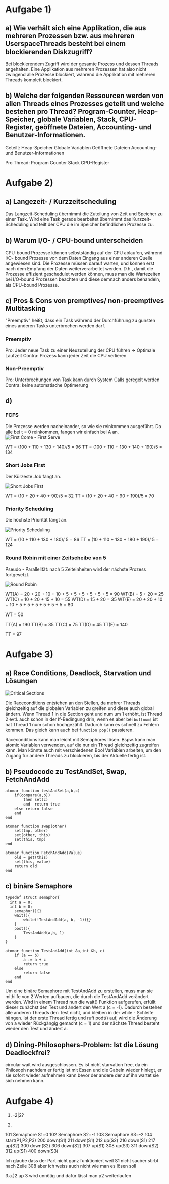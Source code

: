 # Aufgabe 1)
## a) Wie verhält sich eine Applikation, die aus mehreren Prozessen bzw. aus mehreren UserspaceThreads besteht bei einem blockierenden Diskzugriff?

Bei blockierendem Zugriff wird der gesamte Prozess und dessen Threads angehalten.
Eine Applikation aus mehreren Prozessen hat also nicht zwingend alle Prozesse blockiert, während
die Applikation mit mehreren Threads komplett blockiert.

## b) Welche der folgenden Ressourcen werden von allen Threads eines Prozesses geteilt und welche bestehen pro Thread? Program-Counter, Heap-Speicher, globale Variablen, Stack, CPU-Register, geöffnete Dateien, Accounting- und Benutzer-Informationen.

Geteilt:
Heap-Speicher
Globale Variablen
Geöffnete Dateien
Accounting- und Benutzer-Informationen

Pro Thread:
Program Counter
Stack
CPU-Register

# Aufgabe 2)
## a) Langezeit- / Kurzzeitscheduling

Das Langzeit-Scheduling übernimmt die Zuteilung von Zeit und Speicher zu einer Task. Wird eine Task gerade bearbeitet übernimmt das Kurzzeit-Scheduling und teilt der CPU die im Speicher befindlichen Prozesse zu.

## b) Warum I/O- / CPU-bound unterscheiden

CPU-bound Prozesse können selbstständig auf der CPU ablaufen, während I/O- bound Prozesse von dem Daten Eingang aus einer anderen Quelle angewiesen sind. Die Prozesse müssen darauf warten, und können erst nach dem Empfang der Daten weiterverarbeitet werden. D.h., damit die Prozesse effizient geschedulet werden können, muss man die Wartezeiten bei I/O-bound Prozessen beachten und diese demnach anders behandeln, als CPU-bound Prozesse.

## c) Pros & Cons von premptives/ non-preemptives Multitasking

"Preemptiv" heißt, dass ein Task während der Durchführung zu gunsten eines anderen Tasks unterbrochen werden darf.

### Preemptiv
Pro: Jeder neue Task zu einer Neuzuteilung der CPU führen -> Optimale Laufzeit 
Contra: Prozess kann jeder Zeit die CPU verlieren

### Non-Preemptiv
Pro: Unterbrechungen von Task kann durch System Calls geregelt werden
Contra: keine automatische Optimerung


## d) 
### FCFS
Die Prozesse werden nacheinander, so wie sie reinkommen ausgeführt. Da alle bei t = 0 reinkommen, fangen wir einfach bei A an. 
![First Come - First Serve](2dFCFS.png)

WT = (100 + 110 + 130 + 140)/5 = 96
TT = (100 + 110 + 130 + 140 + 190)/5 = 134

### Short Jobs First
Der Kürzeste Job fängt an. 

![Short Jobs First](2dSJF.png)

WT = (10 + 20 + 40 + 90)/5 = 32
TT = (10 + 20 + 40 + 90 + 190)/5 = 70

### Priority Scheduling
Die höchste Priorität fängt an.

![Priority Scheduling](2dPS.png)

WT = (10 + 110 + 130 + 180)/ 5 = 86
TT = (10 + 110 + 130 + 180 + 190)/ 5 = 124

### Round Robin mit einer Zeitscheibe von 5
Pseudo - Parallelität: nach 5 Zeiteinheiten wird der nächste Prozess fortgesetzt.

![Round Robin](2dRR.png)

WT(A) = 20 + 20 + 10 + 10 + 5 + 5 + 5 + 5 + 5 + 5 = 90
WT(B) = 5 + 20 = 25
WT(C) = 10 + 20 + 15 + 10 = 55
WT(D) = 15 + 20 = 35
WT(E) = 20 + 20 + 10 + 10 + 5 + 5 + 5 + 5 + 5 + 5 = 80

WT = 50

TT(A) = 190
TT(B) = 35
TT(C) = 75
TT(D) = 45
TT(E) = 140

TT = 97



# Aufgabe 3)

## a) Race Conditions, Deadlock, Starvation und Lösungen

![Critical Sections](3aCriticalSections.PNG)

Die Raceconditions entstehen an den Stellen, da mehrer Threads gleichzeitig auf die globalen Variablen zu greifen und diese auch global ändern. Wenn Thread 1 in die Section geht und num um 1 erhöht, ist Thread 2 evtl. auch schon in der If-Bedingung drin, wenn es aber bei `buf[num]` ist hat Thread 1 num schon hochgezählt. Dadurch kann es schnell zu Fehlern kommen. Das gleich kann auch bei `function pop()` passieren.

Raceconditions kann man leicht mit Semaphores lösen. Bspw. kann man atomic Variablen verwenden, auf die nur ein Thread gleichzeitig zugreifen kann. Man könnte auch mit verschiedenen Bool Variablen arbeiten, um den Zugang für andere Threads zu blockieren, bis der Aktuelle fertig ist. 

## b) Pseudocode zu TestAndSet, Swap, FetchAndAdd

```
atomar function testAndSet(a,b,c)
	if(compare(a,b))
		then set(c) 
		and  return true
	else return false
	end
end

atomar function swap(other)
	set(tmp, other)
	set(other, this)
	set(this, tmp)
end

atomar function FetchAndAdd(Value)
	old = get(this)
	set(this, value)
	return old
end
```
## c) binäre Semaphore
```
typedef struct semaphor{
  int a = 0;
  int b = 0;
	semaphor(){}
	wait(){
		while(!TestAndAdd(a, b, -1)){}
	}
	post(){
		TestAndAdd(a,b, 1)
	}
}

atomar function TestAndAdd(int &a,int &b, c) 
	if (a == b) 
		a := a + c 
		return true 
	else 
		return false 
	end 
end
```
Um eine binäre Semaphore mit TestAndAdd zu erstellen, muss man sie mithilfe von 2 Werten aufbauen, die durch die TestAndAdd verändert werden. Wird in einem Thread nun die wait() Funktion aufgerufen, erfüllt
dieser zunächst den Test und ändert den Wert a (c = -1). Dadurch bestehen alle anderen Threads den Test nicht, und bleiben in der while - Schleife hängen. Ist der erste Thread fertig und ruft podt() auf, wird
die Änderung von a wieder Rückgängig gemacht (c = 1) und der nächste Thread besteht wieder den Test und ändert a.

## d) Dining-Philosophers-Problem: Ist die Lösung Deadlockfrei?
circular wait wird ausgeschlossen.
Es ist nicht starvation free, da ein Philosoph nachdem er fertig ist mit Essen und die Gabeln wieder hinlegt, er sie sofort wieder aufnehmen kann bevor der andere der auf ihn wartet sie sich nehmen kann.

# Aufgabe 4)
1. -2|2?

2.
101 Semaphore S1=0
102 Semaphore S2=-1
103 Semaphore S3=-2
104 start(P1,P2,P3)
200 down(S1)
211 down(S1)
212 up(S2)
216 down(S1)
217 up(S2)
300 down(S2)
306 down(S2)
307 up(S1)
308 up(S3)
311 down(S2)
312 up(S1)
400 down(S3)

Ich glaube dass der Part nicht ganz funktioniert weil S1 nicht sauber stirbt nach Zeile 308 aber ich weiss auch nicht wie man es lösen soll

3.a.)2
up 3 wird unnötig und dafür lässt man p2 weiterlaufen
